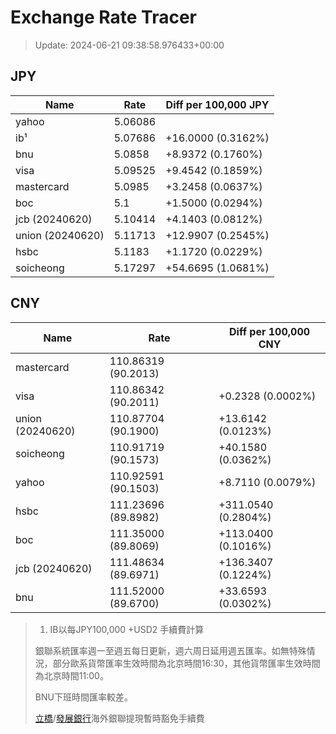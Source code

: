 # Exchange Rate Tracer

> Update: 2024-06-21 09:38:58.976433+00:00

## JPY

| Name             |    Rate | Diff per 100,000 JPY   |
|------------------|---------|------------------------|
| yahoo            | 5.06086 |                        |
| ib¹              | 5.07686 | +16.0000 (0.3162%)     |
| bnu              | 5.0858  | +8.9372 (0.1760%)      |
| visa             | 5.09525 | +9.4542 (0.1859%)      |
| mastercard       | 5.0985  | +3.2458 (0.0637%)      |
| boc              | 5.1     | +1.5000 (0.0294%)      |
| jcb (20240620)   | 5.10414 | +4.1403 (0.0812%)      |
| union (20240620) | 5.11713 | +12.9907 (0.2545%)     |
| hsbc             | 5.1183  | +1.1720 (0.0229%)      |
| soicheong        | 5.17297 | +54.6695 (1.0681%)     |

## CNY

| Name             | Rate                | Diff per 100,000 CNY   |
|------------------|---------------------|------------------------|
| mastercard       | 110.86319	(90.2013) |                        |
| visa             | 110.86342	(90.2011) | +0.2328 (0.0002%)      |
| union (20240620) | 110.87704	(90.1900) | +13.6142 (0.0123%)     |
| soicheong        | 110.91719	(90.1573) | +40.1580 (0.0362%)     |
| yahoo            | 110.92591	(90.1503) | +8.7110 (0.0079%)      |
| hsbc             | 111.23696	(89.8982) | +311.0540 (0.2804%)    |
| boc              | 111.35000	(89.8069) | +113.0400 (0.1016%)    |
| jcb (20240620)   | 111.48634	(89.6971) | +136.3407 (0.1224%)    |
| bnu              | 111.52000	(89.6700) | +33.6593 (0.0302%)     |


> 1. IB以每JPY100,000 +USD2 手續費計算
>
> 銀聯系統匯率週一至週五每日更新，週六周日延用週五匯率。如無特殊情況，部分歐系貨幣匯率生效時間為北京時間16:30，其他貨幣匯率生效時間為北京時間11:00。
>
> BNU下班時間匯率較差。
>
> [立橋](https://www.wlbank.com.mo/uploads/ueditor/file/20181211/1544536513900230.pdf)/[發展銀行](https://www.mdb.com.mo/Service_Charges_20230728.pdf)海外銀聯提現暫時豁免手續費

